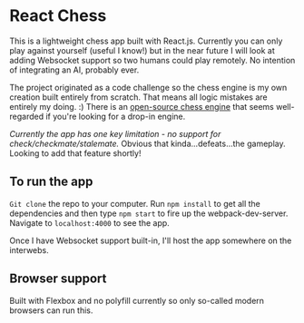 # React Chess
This is a lightweight chess app built with React.js. Currently you can only play against yourself (useful I know!) but in the near future I will look at adding Websocket support so two humans could play remotely. No intention of integrating an AI, probably ever.

The project originated as a code challenge so the chess engine is my own creation built entirely from scratch. That means all logic mistakes are entirely my doing. :) There is an [open-source chess engine](https://github.com/jhlywa/chess.js) that seems well-regarded if you're looking for a drop-in engine.

*Currently the app has one key limitation - no support for check/checkmate/stalemate.* Obvious that kinda...defeats...the gameplay. Looking to add that feature shortly!

## To run the app
`Git clone` the repo to your computer. Run `npm install` to get all the dependencies and then type `npm start` to fire up the webpack-dev-server. Navigate to `localhost:4000` to see the app.

Once I have Websocket support built-in, I'll host the app somewhere on the interwebs.

## Browser support
Built with Flexbox and no polyfill currently so only so-called modern browsers can run this.
